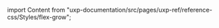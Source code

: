 
import Content from "uxp-documentation/src/pages/uxp-ref/reference-css/Styles/flex-grow";

<Content query="product=photoshop"/>
